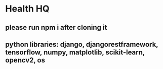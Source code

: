 <h1>Health HQ</h1>

<h2> please run npm i after cloning it</h2>
<h2> python libraries: django, djangorestframework, tensorflow, numpy, matplotlib, scikit-learn, opencv2, os</h2>
